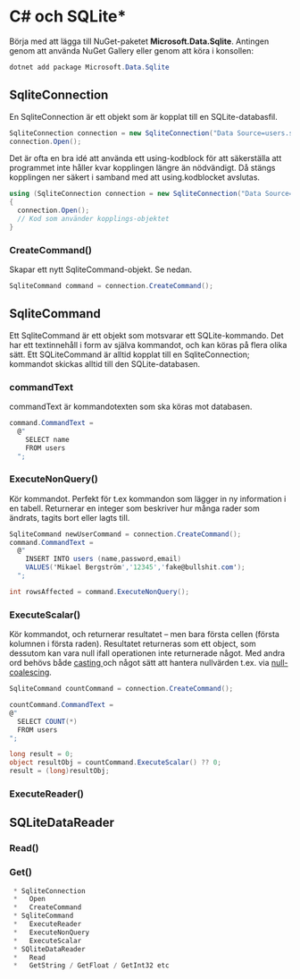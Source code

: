 # C# och SQLite\*

Börja med att lägga till NuGet-paketet **Microsoft.Data.Sqlite**. Antingen genom att använda NuGet Gallery eller genom att köra i konsollen:

```powershell
dotnet add package Microsoft.Data.Sqlite
```

## SqliteConnection

En SqliteConnection är ett objekt som är kopplat till en SQLite-databasfil.

```csharp
SqliteConnection connection = new SqliteConnection("Data Source=users.sqlite")
connection.Open();
```

Det är ofta en bra idé att använda ett using-kodblock för att säkerställa att programmet inte håller kvar kopplingen längre än nödvändigt. Då stängs kopplingen ner säkert i samband med att using.kodblocket avslutas.

```csharp
using (SqliteConnection connection = new SqliteConnection("Data Source=users.sqlite"))
{
  connection.Open();
  // Kod som använder kopplings-objektet
}
```

### CreateCommand()

Skapar ett nytt SqliteCommand-objekt. Se nedan.

```csharp
SqliteCommand command = connection.CreateCommand();
```

## SqliteCommand

Ett SqliteCommand är ett objekt som motsvarar ett SQLite-kommando. Det har ett textinnehåll i form av själva kommandot, och kan köras på flera olika sätt. Ett SQLiteCommand är alltid kopplat till en SqliteConnection; kommandot skickas alltid till den SQLite-databasen.

### commandText

commandText är kommandotexten som ska köras mot databasen.

```csharp
command.CommandText =
  @"
    SELECT name
    FROM users
  ";
```

### ExecuteNonQuery()

Kör kommandot. Perfekt för t.ex kommandon som lägger in ny information i en tabell. Returnerar en integer som beskriver hur många rader som ändrats, tagits bort eller lagts till.

```csharp
SqliteCommand newUserCommand = connection.CreateCommand();
command.CommandText =
  @"
    INSERT INTO users (name,password,email)
    VALUES('Mikael Bergström','12345','fake@bullshit.com');
  ";

int rowsAffected = command.ExecuteNonQuery();
```

### ExecuteScalar()

Kör kommandot, och returnerar resultatet – men bara första cellen (första kolumnen i första raden). Resultatet returneras som ett object, som dessutom kan vara null ifall operationen inte returnerade något. Med andra ord behövs både [casting ](../../grundlaeggande/typkonvertering.md#casting)och något sätt att hantera nullvärden t.ex. via [null-coalescing](../../grundlaeggande/operatorer.md#null-coalescing).

```csharp
SqliteCommand countCommand = connection.CreateCommand();

countCommand.CommandText =
@"
  SELECT COUNT(*)
  FROM users
";

long result = 0;
object resultObj = countCommand.ExecuteScalar() ?? 0;
result = (long)resultObj;
```

### ExecuteReader()

## SQLiteDataReader

### Read()

### Get()

```csharp
 * SqliteConnection
 *   Open
 *   CreateCommand
 * SqliteCommand
 *   ExecuteReader
 *   ExecuteNonQuery
 *   ExecuteScalar
 * SQliteDataReader
 *   Read
 *   GetString / GetFloat / GetInt32 etc
```

